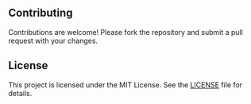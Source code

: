 ## Contributing

Contributions are welcome! Please fork the repository and submit a pull request with your changes.

## License

This project is licensed under the MIT License. See the [LICENSE](LICENSE) file for details.
